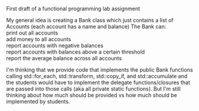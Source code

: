 First draft of a functional programming lab assignment

My general idea is creating a Bank class which just contains a list of Accounts (each account has a name and balance)
The Bank can:  
    print out all accounts  
    add money to all accounts  
    report accounts with negative balances  
    report accounts with balances above a certain threshold   
    report the average balance across all accounts  

I'm thinking that we provide code that implements the public Bank functions calling std::for_each, std::transform, std::copy_if, and std::accumulate
and the students would have to implement the delegate functions/closures that are passed into those calls (aka all private static functions).
But I'm still thinking about how much should be provided vs how much should be implemented by students.    
    
